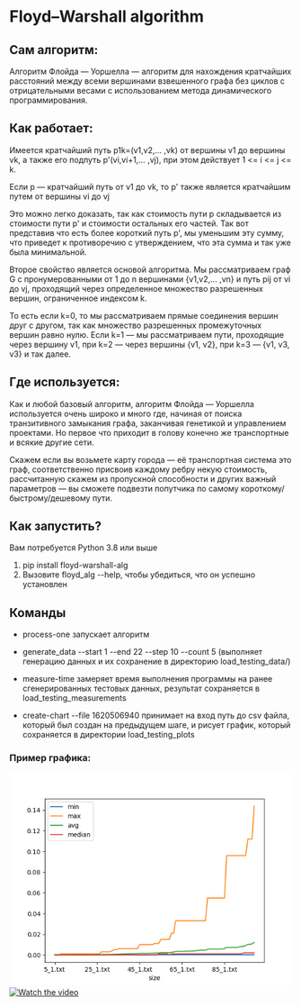 # Floyd–Warshall algorithm

## Сам алгоритм:

Алгоритм Флойда — Уоршелла — алгоритм для нахождения кратчайших расстояний между всеми вершинами взвешенного графа без
циклов с отрицательными весами с использованием метода динамического программирования.

## Как работает:

Имеется кратчайший путь p1k=(v1,v2,… ,vk) от вершины v1 до вершины vk, а также его подпуть p'(vi,vi+1,… ,vj), при этом
действует 1 <= i <= j <= k.

<p>Если p — кратчайший путь от v1 до vk, то p' также является кратчайшим 
путем от вершины vi до vj</p>

<p>Это можно легко доказать, так как стоимость пути p складывается из стоимости
пути p' и стоимости остальных его частей. Так вот представив что есть более 
короткий путь p', мы уменьшим эту сумму, что приведет к противоречию с утверждением, 
что эта сумма и так уже была минимальной.</p>

<p> Второе свойство является основой алгоритма. Мы рассматриваем граф G 
с пронумерованными от 1 до n вершинами {v1,v2,… ,vn} и путь pij от vi до vj, 
проходящий через определенное множество разрешенных вершин, ограниченное индексом k.</p>

<p>То есть если k=0, то мы рассматриваем прямые соединения вершин друг с другом, 
так как множество разрешенных промежуточных вершин равно нулю.
Если k=1 — мы рассматриваем пути, проходящие через вершину v1, 
при k=2 — через вершины {v1, v2}, при k=3 — {v1, v3, v3} и так далее.</p>

## Где используется:

<p>Как и любой базовый алгоритм, алгоритм Флойда — Уоршелла 
используется очень широко и много где, начиная от поиска транзитивного замыкания графа, 
заканчивая генетикой и управлением проектами. Но первое что приходит в голову конечно же 
транспортные и всякие другие сети.</p>

<p>Скажем если вы возьмете карту города — её транспортная система это граф, 
соответственно присвоив каждому ребру некую стоимость, 
рассчитанную скажем из пропускной способности и других важный параметров — вы сможете 
подвезти попутчика по самому короткому/быстрому/дешевому пути.</p>

## Как запустить?

Вам потребуется Python 3.8 или выше

1. pip install floyd-warshall-alg
2. Вызовите floyd_alg --help, чтобы убедиться, что он успешно установлен

## Команды

* process-one запускает алгоритм


* generate_data --start 1 --end 22 --step 10 --count 5 (выполняет генерацию данных и их сохранение в директорию load_testing_data/)


* measure-time замеряет время выполнения программы на ранее сгенерированных тестовых данных, результат сохраняется в
  load_testing_measurements


* create-chart --file 1620506940 принимает на вход путь до csv файла, который был создан на предыдущем шаге, и рисует график, который
  сохраняется в директории load_testing_plots

### Пример графика:

![Alt text](load_testing_plots/1621626290.png?raw=true "Title")
[![Watch the video](https://yandex.ru/images/search?from=tabbar&source-serpid=q_CuwkO-0o7EdzOvxkGzcA&nomisspell=1&text=dungeon%20master%20гачимучи&source=related-query-serp&pos=39&rpt=simage&img_url=https%3A%2F%2Fsun9-23.userapi.com%2Fimpf%2FDwrrmtOZJMXMGwqJnKbDDOnGA22Pjk52dI9DDA%2FiAlkOwZthes.jpg%3Fsize%3D599x604%26quality%3D96%26sign%3D6d14939d0c749797b206825112b6dd43)](https://youtu.be/RBBIM4YO2_8)
